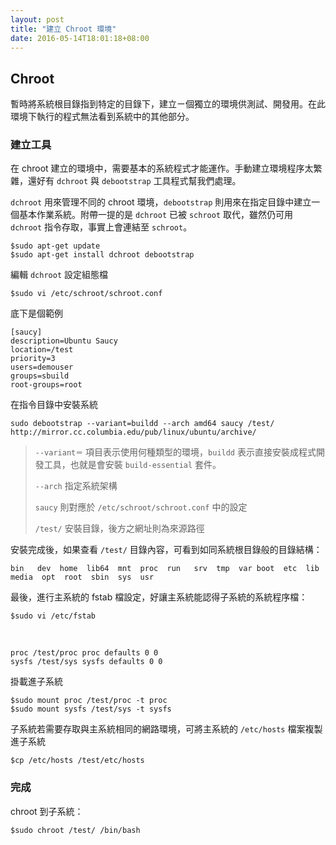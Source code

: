 ```yaml
---
layout: post
title: "建立 Chroot 環境"
date: 2016-05-14T18:01:18+08:00
---
```


## Chroot
暫時將系統根目錄指到特定的目錄下，建立ㄧ個獨立的環境供測試、開發用。在此環境下執行的程式無法看到系統中的其他部分。

### 建立工具
在 chroot 建立的環境中，需要基本的系統程式才能運作。手動建立環境程序太繁雜，還好有 `dchroot` 與 `debootstrap` 工具程式幫我們處理。

`dchroot` 用來管理不同的 chroot 環境，`debootstrap` 則用來在指定目錄中建立一個基本作業系統。附帶一提的是 `dchroot` 已被 `schroot` 取代，雖然仍可用 `dchroot` 指令存取，事實上會連結至 `schroot`。 

	$sudo apt-get update
	$sudo apt-get install dchroot debootstrap
	
編輯 `dchroot` 設定組態檔

	$sudo vi /etc/schroot/schroot.conf
	
底下是個範例

	[saucy]
	description=Ubuntu Saucy
	location=/test
	priority=3
	users=demouser
	groups=sbuild
	root-groups=root

在指令目錄中安裝系統

	sudo debootstrap --variant=buildd --arch amd64 saucy /test/ http://mirror.cc.columbia.edu/pub/linux/ubuntu/archive/
	
> `--variant＝` 項目表示使用何種類型的環境，`buildd` 表示直接安裝成程式開發工具，也就是會安裝 `build-essential` 套件。
> 
> `--arch` 指定系統架構
> 
> `saucy` 則對應於 `/etc/schroot/schroot.conf` 中的設定
> 
> `/test/` 安裝目錄，後方之網址則為來源路徑

安裝完成後，如果查看 `/test/` 目錄內容，可看到如同系統根目錄般的目錄結構：

	bin   dev  home  lib64  mnt  proc  run   srv  tmp  var boot  etc  lib   media  opt  root  sbin  sys  usr
	
最後，進行主系統的 fstab 檔設定，好讓主系統能認得子系統的系統程序檔：

	$sudo vi /etc/fstab	

<br> 

	proc /test/proc proc defaults 0 0
	sysfs /test/sys sysfs defaults 0 0

掛載進子系統

	$sudo mount proc /test/proc -t proc
	$sudo mount sysfs /test/sys -t sysfs
	
子系統若需要存取與主系統相同的網路環境，可將主系統的 `/etc/hosts` 檔案複製進子系統

	$cp /etc/hosts /test/etc/hosts

### 完成

chroot 到子系統：

	$sudo chroot /test/ /bin/bash


